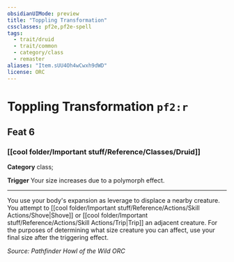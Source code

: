 ```yaml
---
obsidianUIMode: preview
title: "Toppling Transformation"
cssclasses: pf2e,pf2e-spell
tags:
  - trait/druid
  - trait/common
  - category/class
  - remaster
aliases: "Item.sUU4Oh4wCwxh9dWD"
license: ORC
---
```

# Toppling Transformation `pf2:r`
## Feat 6
### [[cool folder/Important stuff/Reference/Classes/Druid]]

**Category** class; 




**Trigger** Your size increases due to a polymorph effect.

* * *

You use your body's expansion as leverage to displace a nearby creature. You attempt to [[cool folder/Important stuff/Reference/Actions/Skill Actions/Shove|Shove]] or [[cool folder/Important stuff/Reference/Actions/Skill Actions/Trip|Trip]] an adjacent creature. For the purposes of determining what size creature you can affect, use your final size after the triggering effect.

*Source: Pathfinder Howl of the Wild*
*ORC*